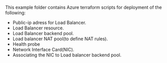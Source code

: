 This example folder contains Azure terraform scripts for deployment of the following:
*  Public-ip adress for Load Balancer.
*  Load Balancer resource.
*  Load Balancer backend pool.
*  Load balancer NAT pool(to define NAT rules).
*  Health probe
*  Network Interface Card(NIC).
*  Associating the NIC to Load balancer backend pool.
  
